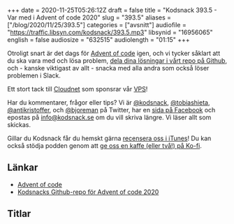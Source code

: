 +++
date = 2020-11-25T05:26:12Z
draft = false
title = "Kodsnack 393.5 - Var med i Advent of code 2020"
slug = "393.5"
aliases = ["/blog/2020/11/25/393.5"]
categories = ["avsnitt"]
audiofile = "https://traffic.libsyn.com/kodsnack/393.5.mp3"
libsynid = "16956065"
english = false
audiosize = "632515"
audiolength = "01:15"
+++

Otroligt snart är det dags för [Advent of code](https://adventofcode.com/) igen, och vi tycker såklart att du ska vara med och lösa problem, [dela dina lösningar i vårt repo på Github](https://github.com/kodsnack/advent_of_code_2020), och - kanske viktigast av allt - snacka med alla andra som också löser problemen i Slack.

Ett stort tack till [Cloudnet](http://www.cloudnet.se) som sponsrar vår [VPS](http://en.wikipedia.org/wiki/Virtual_private_server)!

Har du kommentarer, frågor eller tips? Vi är [@kodsnack](https://www.twitter.com/kodsnack), [@tobiashieta](https://www.twitter.com/tobiashieta), [@antikristoffer](https://www.twitter.com/antikristoffer), och [@bjoreman](https://www.twitter.com/bjoreman) på Twitter, har en [sida på Facebook](https://www.facebook.com/kodsnack) och epostas på [info@kodsnack.se](mailto:info@kodsnack.se) om du vill skriva längre. Vi läser allt som skickas.

Gillar du Kodsnack får du hemskt gärna [recensera oss i iTunes](http://itunes.apple.com/se/podcast/kodsnack/id561631498?l=en)! Du kan också stödja podden genom att <a href="https://ko-fi.com/kodsnack" rel="payment">ge oss en kaffe (eller två!) på Ko-fi</a>.

## Länkar ##
* [Advent of code](https://adventofcode.com/)
* [Kodsnacks Github-repo för Advent of code 2020](https://github.com/kodsnack/advent_of_code_2020)

## Titlar ##
